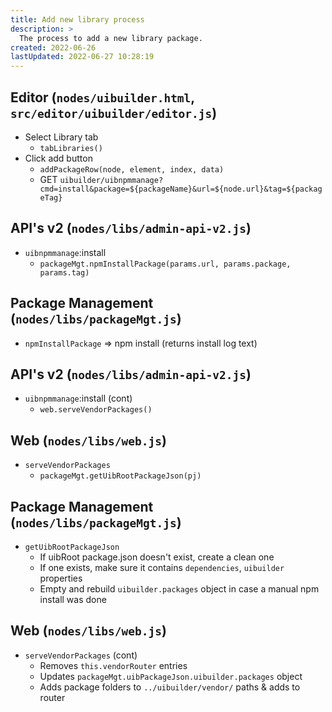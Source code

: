 ```yaml
---
title: Add new library process
description: >
  The process to add a new library package.
created: 2022-06-26
lastUpdated: 2022-06-27 10:28:19
---
```


## Editor (`nodes/uibuilder.html`, `src/editor/uibuilder/editor.js`)

* Select Library tab
  * `tabLibraries()`
* Click add button
  * `addPackageRow(node, element, index, data)`
  * GET `uibuilder/uibnpmmanage?cmd=install&package=${packageName}&url=${node.url}&tag=${packageTag}`

## API's v2 (`nodes/libs/admin-api-v2.js`)

* `uibnpmmanage`:install
  * `packageMgt.npmInstallPackage(params.url, params.package, params.tag)`

## Package Management (`nodes/libs/packageMgt.js`)

* `npmInstallPackage` => npm install (returns install log text)

## API's v2 (`nodes/libs/admin-api-v2.js`)

* `uibnpmmanage`:install (cont)
  * `web.serveVendorPackages()`

## Web (`nodes/libs/web.js`)

* `serveVendorPackages`
  * `packageMgt.getUibRootPackageJson(pj)`

## Package Management (`nodes/libs/packageMgt.js`)

* `getUibRootPackageJson`
  * If uibRoot package.json doesn't exist, create a clean one
  * If one exists, make sure it contains `dependencies`, `uibuilder` properties
  * Empty and rebuild `uibuilder.packages` object in case a manual npm install was done

## Web (`nodes/libs/web.js`)

* `serveVendorPackages` (cont)
  * Removes `this.vendorRouter` entries
  * Updates `packageMgt.uibPackageJson.uibuilder.packages` object
  * Adds package folders to `../uibuilder/vendor/` paths & adds to router
